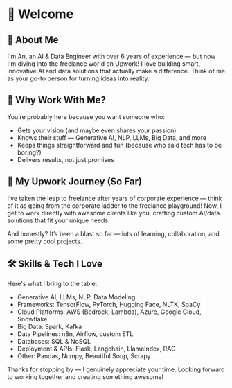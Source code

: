 #  👋 Welcome

## 🚀 About Me
I'm An, an AI & Data Engineer with over 6 years of experience — but now I'm diving into the freelance world on Upwork! I love building smart, innovative AI and data solutions that actually make a difference. Think of me as your go-to person for turning ideas into reality.

## 🎯 Why Work With Me?
You’re probably here because you want someone who:
- Gets your vision (and maybe even shares your passion)
- Knows their stuff — Generative AI, NLP, LLMs, Big Data, and more
- Keeps things straightforward and fun (because who said tech has to be boring?)
- Delivers results, not just promises

## 🌟 My Upwork Journey (So Far)
I’ve taken the leap to freelance after years of corporate experience — think of it as going from the corporate ladder to the freelance playground! Now, I get to work directly with awesome clients like you, crafting custom AI/data solutions that fit your unique needs.

And honestly? It’s been a blast so far — lots of learning, collaboration, and some pretty cool projects.

## 🛠️ Skills & Tech I Love
Here's what I bring to the table:

- Generative AI, LLMs, NLP, Data Modeling
- Frameworks: TensorFlow, PyTorch, Hugging Face, NLTK, SpaCy
- Cloud Platforms: AWS (Bedrock, Lambda), Azure, Google Cloud, Snowflake
- Big Data: Spark, Kafka
- Data Pipelines: n8n, Airflow, custom ETL
- Databases: SQL & NoSQL
- Deployment & APIs: Flask, Langchain, LlamaIndex, RAG
- Other: Pandas, Numpy, Beautiful Soup, Scrapy

Thanks for stopping by — I genuinely appreciate your time. Looking forward to working together and creating something awesome!

